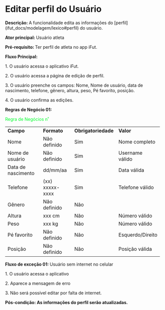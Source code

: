 #  Editar perfil do Usuário

<p class = "text-justify"><b>Descrição: </b>A funcionalidade edita as informações do [perfil](ifut_docs/modelagem/lexico#perfil) do usuário.</p>
<p class = "text-justify"><b>Ator principal: </b>Usuário atleta</p>
<p class = "text-justify"><b>Pré-requisito: </b>Ter perfil de atleta no app iFut.</p>
<b>Fluxo Principal:</b><p class = "text-justify"> 1. O usuário acessa o aplicativo iFut.
            <p>2. O usuário acessa a página de edição de perfil.</p>
            <p>3. O usuário preenche os campos: Nome, Nome de usuário, data de nascimento, telefone, gênero, altura, peso, Pé favorito, posição.</p>
            <p>4. O usuário confirma as edições.</p></p>


<p><b>Regras de Negócio 01:</b></p>

<p><font color="#00ff2b"> Regra de Negócios n˚</font></p>
<table class="table table-striped border">
    <tr>
        <td>
            <b>Campo</b>
        </td>
        <td>
            <b>Formato</b>
        </td>
        <td>
            <b>Obrigatoriedade</b>
        </td>
        <td>
            <b>Valor</b>
        </td>
    </tr>
    <tr>
    <td>
        Nome
    </td>
    <td> 
        Não definido
    </td>
    <td>
        Sim
    </td>
    <td>
        Nome completo
    </td>
    </tr>
    <tr>
     <td>
        Nome de usuário
    </td>
    <td> 
    Não definido
    </td>
    <td>
        Sim
    </td>
    <td>
        Username válido
    </td>
    </tr>
      <tr>
     <td>
Data de nascimento    </td>
    <td> 
dd/mm/aa    </td>
    <td>
        Sim
    </td>
    <td>
        Data válida
    </td>
    </tr>
      <tr>
     <td>
Telefone    </td>
    <td> 
(xx) xxxxx-xxxx    </td>
    <td>
        Sim
    </td>
    <td>
        Telefone válido
    </td>
    </tr>
      <tr>
     <td>
Gênero    </td>
    <td> 
    Não definido
    </td>
    <td>
    Não
    </td>
    <td>
    </td>
    </tr>
      <tr>
     <td>
Altura    </td>
    <td> 
xxx cm    </td>
    <td>
        Não
    </td>
    <td>
        Número válido
    </td>
    </tr>
      <tr>
     <td>
Peso    </td>
    <td> 
xxx kg    </td>
    <td>
        Não
    </td>
    <td>
        Número válido
    </td>
    </tr>
      <tr>
     <td>
Pé favorito    </td>
    <td> 
    Não definido
    </td>
    <td>
        Não
    </td>
    <td>
Esquerdo/Direito    </td> </tr>
  <tr>
     <td>
Posição    </td>
    <td> 
    Não definido
    </td>
    <td>
        Não
    </td>
    <td>
        Posição válida
    </td>

</table>

<b>Fluxo de exceção 01: </b>Usuário sem internet no celular
<p class = "text-justify">1. O usuário acessa o aplicativo</p>
<p class = "text-justify">2. Aparece a mensagem de erro</p>
<p class = "text-justify">3. Não será possível editar por falta de internet.
</p><p><b>Pós-condição: As informações do perfil serão atualizadas.</b></p>